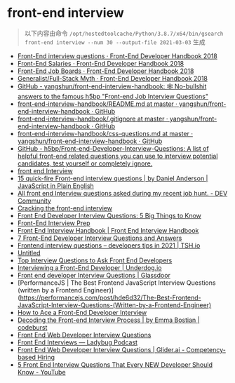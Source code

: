 
front-end interview
===================


> 以下内容由命令 `/opt/hostedtoolcache/Python/3.8.7/x64/bin/gsearch front-end interview --num 30 --output-file 2021-03-03` 生成

- [Front-End interview questions · Front-End Developer Handbook 2018](https://frontendmasters.com/books/front-end-handbook/2018/practice/interview-q.html)
- [Front-End Salaries · Front-End Developer Handbook 2018](https://frontendmasters.com/books/front-end-handbook/2018/practice/salaries.html)
- [Front-End Job Boards · Front-End Developer Handbook 2018](https://frontendmasters.com/books/front-end-handbook/2018/practice/jobboards.html)
- [Generalist/Full-Stack Myth · Front-End Developer Handbook 2018](https://frontendmasters.com/books/front-end-handbook/2018/practice/myth.html)
- [GitHub - yangshun/front-end-interview-handbook: 🕸  No-bullshit answers to the famous h5bp "Front-end Job Interview Questions"](https://github.com/yangshun/front-end-interview-handbook)
- [front-end-interview-handbook/README.md at master · yangshun/front-end-interview-handbook · GitHub](https://github.com/yangshun/front-end-interview-handbook/blob/master/contents/en/README.md)
- [front-end-interview-handbook/.gitignore at master · yangshun/front-end-interview-handbook · GitHub](https://github.com/yangshun/front-end-interview-handbook/blob/master/.gitignore)
- [front-end-interview-handbook/css-questions.md at master · yangshun/front-end-interview-handbook · GitHub](https://github.com/yangshun/front-end-interview-handbook/blob/master/contents/en/css-questions.md)
- [GitHub - h5bp/Front-end-Developer-Interview-Questions: A list of helpful front-end related questions you can use to interview potential candidates, test yourself or completely ignore.](https://github.com/h5bp/Front-end-Developer-Interview-Questions)
- [front end Interview](https://thatjsdude.com/interview/)
- [15 quick-fire Front-end interview questions | by Daniel Anderson | JavaScript in Plain English](https://medium.com/javascript-in-plain-english/15-quick-fire-front-end-interview-questions-bb4d83d0817c?source=rss-------1)
- [All front end Interview questions asked during my recent job hunt. - DEV Community](https://dev.to/devabhijeet/all-front-end-interview-questions-asked-during-my-recent-job-hunt-1kge)
- [Cracking the front-end interview](https://www.freecodecamp.org/news/cracking-the-front-end-interview-9a34cd46237/)
- [Front End Developer Interview Questions: 5 Big Things to Know](https://insights.dice.com/2020/04/03/front-end-developer-interview-questions-5-big-things-know/)
- [Front-End Interview Prep](https://www.udacity.com/course/front-end-interview-prep--ud250)
- [Front End Interview Handbook | Front End Interview Handbook](https://yangshun.github.io/front-end-interview-handbook/)
- [7 Front-End Developer Interview Questions and Answers](https://www.indeed.com/hire/interview-questions/front-end-developer)
- [Frontend interview questions – developers tips in 2021 | TSH.io](https://tsh.io/blog/frontend-interview-questions/)
- [Untitled](https://www.educative.io/track/ace-the-front-end-interview)
- [Top Interview Questions to Ask Front End Developers](https://business.linkedin.com/talent-solutions/resources/interviewing-talent/front-end-developer)
- [Interviewing a Front-End Developer | Underdog.io](https://underdog.io/blog/interviewing-a-front-end-developer)
- [Front end developer Interview Questions | Glassdoor](https://www.glassdoor.com/Interview/front-end-developer-interview-questions-SRCH_KO0,19.htm)
- [PerformanceJS | The Best Frontend JavaScript Interview Questions (written by a Frontend Engineer)](https://performancejs.com/post/hde6d32/The-Best-Frontend-JavaScript-Interview-Questions-(Written-by-a-Frontend-Engineer)
- [How to Ace a Front-End Developer Interview](https://html.com/resources/front-end-dev-interview/)
- [Decoding the Front-end Interview Process | by Emma Bostian | codeburst](https://codeburst.io/de-coding-the-front-end-development-interview-process-9601bc4c71e5)
- [Front End Web Developer Interview Questions](https://resources.workable.com/front-end-web-developer-interview-questions)
- [Front End Interviews — Ladybug Podcast](https://www.ladybug.dev/episodes/frontend-interviews)
- [Front End Web Developer Interview Questions | Glider.ai - Competency-based Hiring](https://glider.ai/resources/interview-questions/software-engineering/front-end-web-developer-interview-questions)
- [5 Front End Interview Questions That Every NEW Developer Should Know - YouTube](https://www.youtube.com/watch?v=z6cvj6cMIr0)
